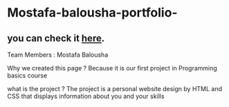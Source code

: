 
# Mostafa-balousha-portfolio-

## you can check it [here](https://gsg-cf05.github.io/Mostafa-balousha-portfolio/).

Team Members :
Mostafa Balousha

Why we created this page ? 
Because it is our first project in  Programming basics course

what is the project ? 
The project is a personal website design by HTML and CSS that displays 
information about you and your skills
